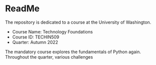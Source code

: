 # ReadMe
The repository is dedicated to a course at the University of Washington.
* Course Name: Technology Foundations
* Course ID: TECHIN509
* Quarter: Autumn 2022

The mandatory course explores the fundamentals of Python again. Throughout the quarter, various challenges
